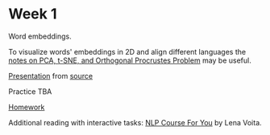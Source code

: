 # Week 1
Word embeddings.

To visualize words' embeddings in 2D and align different languages the [notes on PCA, t-SNE, and Orthogonal Procrustes Problem](https://github.com/anton-selitskiy/RIT_LLM/blob/main/Week01_embeddings/PCA_SNE_Procrustes.pdf) may be useful.

[Presentation](https://github.com/anton-selitskiy/RIT_LLM/blob/main/Week01_embeddings/01_word_embeddings.pdf) from [source](https://github.com/yandexdataschool/nlp_course/tree/2024/week01_embeddings)

Practice TBA

[Homework](https://github.com/anton-selitskiy/RIT_LLM/blob/main/Week01_embeddings/LLM_HW_01.ipynb)

Additional reading with interactive tasks: [NLP Course For You](https://lena-voita.github.io/nlp_course.html) by Lena Voita.
